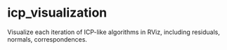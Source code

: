 # icp_visualization
Visualize each iteration of ICP-like algorithms in RViz, including residuals, normals, correspondences.
